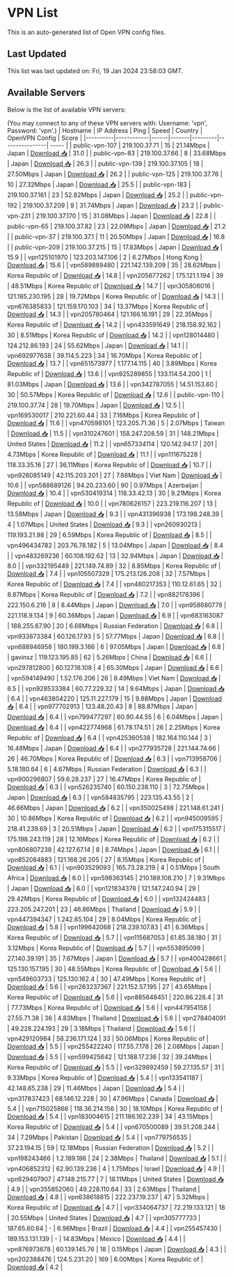 # VPN List

This is an auto-generated list of Open VPN config files.

## Last Updated

This list was last updated on: Fri, 19 Jan 2024 23:58:03 GMT.

## Available Servers

Below is the list of available VPN servers:

(You may connect to any of these VPN servers with: Username: 'vpn', Password: 'vpn'.)
| Hostname | IP Address | Ping | Speed | Country | OpenVPN Config | Score |
|----------|------------|------|-------|---------|----------------| ----- |
| public-vpn-107 | 219.100.37.71 | 15 | 21.14Mbps | Japan | [Download 📥](./configs/server_0_JP.ovpn) | 31.0 |
| public-vpn-83 | 219.100.37.66 | 8 | 33.68Mbps | Japan | [Download 📥](./configs/server_1_JP.ovpn) | 26.3 |
| public-vpn-139 | 219.100.37.105 | 18 | 27.50Mbps | Japan | [Download 📥](./configs/server_2_JP.ovpn) | 26.2 |
| public-vpn-125 | 219.100.37.76 | 10 | 27.32Mbps | Japan | [Download 📥](./configs/server_3_JP.ovpn) | 25.5 |
| public-vpn-183 | 219.100.37.161 | 23 | 52.82Mbps | Japan | [Download 📥](./configs/server_4_JP.ovpn) | 25.2 |
| public-vpn-192 | 219.100.37.209 | 9 | 31.74Mbps | Japan | [Download 📥](./configs/server_5_JP.ovpn) | 23.2 |
| public-vpn-231 | 219.100.37.170 | 15 | 31.08Mbps | Japan | [Download 📥](./configs/server_6_JP.ovpn) | 22.8 |
| public-vpn-65 | 219.100.37.82 | 23 | 22.09Mbps | Japan | [Download 📥](./configs/server_7_JP.ovpn) | 21.2 |
| public-vpn-37 | 219.100.37.1 | 11 | 20.50Mbps | Japan | [Download 📥](./configs/server_8_JP.ovpn) | 16.8 |
| public-vpn-209 | 219.100.37.215 | 15 | 17.83Mbps | Japan | [Download 📥](./configs/server_9_JP.ovpn) | 15.9 |
| vpn125101970 | 123.203.147.106 | 2 | 6.27Mbps | Hong Kong | [Download 📥](./configs/server_10_HK.ovpn) | 15.6 |
| vpn589889480 | 221.142.139.209 | 35 | 28.62Mbps | Korea Republic of | [Download 📥](./configs/server_11_KR.ovpn) | 14.8 |
| vpn205677262 | 175.121.1.194 | 39 | 48.51Mbps | Korea Republic of | [Download 📥](./configs/server_12_KR.ovpn) | 14.7 |
| vpn305806016 | 121.185.230.195 | 28 | 19.72Mbps | Korea Republic of | [Download 📥](./configs/server_13_KR.ovpn) | 14.3 |
| vpn676385833 | 121.159.170.103 | 34 | 13.37Mbps | Korea Republic of | [Download 📥](./configs/server_14_KR.ovpn) | 14.3 |
| vpn205780464 | 121.166.16.191 | 29 | 22.35Mbps | Korea Republic of | [Download 📥](./configs/server_15_KR.ovpn) | 14.2 |
| vpn433591649 | 218.158.92.162 | 30 | 8.51Mbps | Korea Republic of | [Download 📥](./configs/server_16_KR.ovpn) | 14.2 |
| vpn128014480 | 124.212.86.193 | 24 | 55.62Mbps | Japan | [Download 📥](./configs/server_17_JP.ovpn) | 14.1 |
| vpn692977638 | 39.114.5.223 | 34 | 16.70Mbps | Korea Republic of | [Download 📥](./configs/server_18_KR.ovpn) | 13.7 |
| vpn651573977 | 1.177.14.115 | 40 | 3.89Mbps | Korea Republic of | [Download 📥](./configs/server_19_KR.ovpn) | 13.6 |
| vpn925289855 | 133.114.54.200 | 1 | 81.03Mbps | Japan | [Download 📥](./configs/server_20_JP.ovpn) | 13.6 |
| vpn342787055 | 14.51.153.60 | 30 | 50.57Mbps | Korea Republic of | [Download 📥](./configs/server_21_KR.ovpn) | 12.6 |
| public-vpn-110 | 219.100.37.74 | 28 | 19.70Mbps | Japan | [Download 📥](./configs/server_22_JP.ovpn) | 12.5 |
| vpn169530017 | 210.221.60.44 | 33 | 7.16Mbps | Korea Republic of | [Download 📥](./configs/server_23_KR.ovpn) | 11.6 |
| vpn470598101 | 123.205.71.36 | 5 | 2.07Mbps | Taiwan | [Download 📥](./configs/server_24_TW.ovpn) | 11.5 |
| vpn310247601 | 158.247.208.59 | 31 | 148.21Mbps | United States | [Download 📥](./configs/server_25_US.ovpn) | 11.2 |
| vpn657334114 | 120.142.94.17 | 201 | 4.73Mbps | Korea Republic of | [Download 📥](./configs/server_26_KR.ovpn) | 11.1 |
| vpn111675228 | 118.33.35.16 | 27 | 36.11Mbps | Korea Republic of | [Download 📥](./configs/server_27_KR.ovpn) | 10.7 |
| vpn926085149 | 42.115.203.201 | 27 | 7.88Mbps | Viet Nam | [Download 📥](./configs/server_28_VN.ovpn) | 10.6 |
| vpn588689126 | 94.20.233.60 | 90 | 0.97Mbps | Azerbaijan | [Download 📥](./configs/server_29_AZ.ovpn) | 10.4 |
| vpn530419314 | 118.33.42.13 | 30 | 9.21Mbps | Korea Republic of | [Download 📥](./configs/server_30_KR.ovpn) | 10.0 |
| vpn780626157 | 223.219.116.207 | 13 | 13.58Mbps | Japan | [Download 📥](./configs/server_31_JP.ovpn) | 9.3 |
| vpn431396938 | 173.198.248.39 | 4 | 1.07Mbps | United States | [Download 📥](./configs/server_32_US.ovpn) | 9.3 |
| vpn260930213 | 119.193.21.98 | 29 | 6.59Mbps | Korea Republic of | [Download 📥](./configs/server_33_KR.ovpn) | 8.5 |
| vpn496434782 | 203.76.78.182 | 5 | 13.04Mbps | Japan | [Download 📥](./configs/server_34_JP.ovpn) | 8.4 |
| vpn483269236 | 60.108.192.62 | 13 | 32.94Mbps | Japan | [Download 📥](./configs/server_35_JP.ovpn) | 8.0 |
| vpn332195449 | 221.149.74.89 | 32 | 8.85Mbps | Korea Republic of | [Download 📥](./configs/server_36_KR.ovpn) | 7.4 |
| vpn105507329 | 175.213.126.208 | 32 | 7.57Mbps | Korea Republic of | [Download 📥](./configs/server_37_KR.ovpn) | 7.4 |
| vpn480217353 | 110.12.61.65 | 32 | 8.87Mbps | Korea Republic of | [Download 📥](./configs/server_38_KR.ovpn) | 7.2 |
| vpn882178396 | 222.150.6.216 | 8 | 8.44Mbps | Japan | [Download 📥](./configs/server_39_JP.ovpn) | 7.0 |
| vpn958680778 | 221.118.9.134 | 9 | 60.36Mbps | Japan | [Download 📥](./configs/server_40_JP.ovpn) | 6.9 |
| vpn683163087 | 188.255.67.90 | 20 | 6.68Mbps | Russian Federation | [Download 📥](./configs/server_41_RU.ovpn) | 6.8 |
| vpn933873384 | 60.126.17.93 | 5 | 57.77Mbps | Japan | [Download 📥](./configs/server_42_JP.ovpn) | 6.8 |
| vpn688946958 | 180.199.3.166 | 6 | 97.05Mbps | Japan | [Download 📥](./configs/server_43_JP.ovpn) | 6.8 |
| gavinsz | 119.123.195.85 | 62 | 5.26Mbps | China | [Download 📥](./configs/server_44_CN.ovpn) | 6.6 |
| vpn297812800 | 60.127.18.108 | 4 | 65.30Mbps | Japan | [Download 📥](./configs/server_45_JP.ovpn) | 6.6 |
| vpn594149490 | 1.52.176.206 | 26 | 8.49Mbps | Viet Nam | [Download 📥](./configs/server_46_VN.ovpn) | 6.5 |
| vpn928533384 | 60.77.229.32 | 14 | 9.64Mbps | Japan | [Download 📥](./configs/server_47_JP.ovpn) | 6.4 |
| vpn463804220 | 125.11.227.179 | 15 | 9.88Mbps | Japan | [Download 📥](./configs/server_48_JP.ovpn) | 6.4 |
| vpn977702913 | 123.48.20.43 | 8 | 88.87Mbps | Japan | [Download 📥](./configs/server_49_JP.ovpn) | 6.4 |
| vpn799477297 | 60.90.44.55 | 6 | 6.04Mbps | Japan | [Download 📥](./configs/server_50_JP.ovpn) | 6.4 |
| vpn422774968 | 61.78.174.51 | 26 | 2.25Mbps | Korea Republic of | [Download 📥](./configs/server_51_KR.ovpn) | 6.4 |
| vpn425360538 | 182.164.110.144 | 3 | 16.48Mbps | Japan | [Download 📥](./configs/server_52_JP.ovpn) | 6.4 |
| vpn277935728 | 221.144.74.66 | 26 | 46.70Mbps | Korea Republic of | [Download 📥](./configs/server_53_KR.ovpn) | 6.3 |
| vpn713958706 | 5.18.180.64 | 6 | 4.67Mbps | Russian Federation | [Download 📥](./configs/server_54_RU.ovpn) | 6.3 |
| vpn900296807 | 59.6.28.237 | 27 | 16.47Mbps | Korea Republic of | [Download 📥](./configs/server_55_KR.ovpn) | 6.3 |
| vpn526235740 | 60.150.238.110 | 3 | 72.75Mbps | Japan | [Download 📥](./configs/server_56_JP.ovpn) | 6.3 |
| vpn584835795 | 223.135.43.55 | 2 | 46.66Mbps | Japan | [Download 📥](./configs/server_57_JP.ovpn) | 6.2 |
| vpn350025498 | 221.148.61.241 | 30 | 10.86Mbps | Korea Republic of | [Download 📥](./configs/server_58_KR.ovpn) | 6.2 |
| vpn945009595 | 218.41.239.69 | 3 | 20.51Mbps | Japan | [Download 📥](./configs/server_59_JP.ovpn) | 6.2 |
| vpn175315517 | 175.198.243.119 | 28 | 12.16Mbps | Korea Republic of | [Download 📥](./configs/server_60_KR.ovpn) | 6.2 |
| vpn806807238 | 42.127.67.14 | 8 | 8.74Mbps | Japan | [Download 📥](./configs/server_61_JP.ovpn) | 6.1 |
| vpn852084883 | 121.168.26.205 | 27 | 8.15Mbps | Korea Republic of | [Download 📥](./configs/server_62_KR.ovpn) | 6.1 |
| vpn903529093 | 165.73.28.219 | 4 | 0.51Mbps | South Africa | [Download 📥](./configs/server_63_ZA.ovpn) | 6.0 |
| vpn598363145 | 210.189.108.210 | 7 | 9.31Mbps | Japan | [Download 📥](./configs/server_64_JP.ovpn) | 6.0 |
| vpn121834378 | 121.147.240.94 | 29 | 29.42Mbps | Korea Republic of | [Download 📥](./configs/server_65_KR.ovpn) | 6.0 |
| vpn132424483 | 223.205.247.201 | 23 | 46.86Mbps | Thailand | [Download 📥](./configs/server_66_TH.ovpn) | 5.9 |
| vpn447394347 | 1.242.65.104 | 29 | 8.04Mbps | Korea Republic of | [Download 📥](./configs/server_67_KR.ovpn) | 5.8 |
| vpn199642068 | 218.239.107.83 | 41 | 6.36Mbps | Korea Republic of | [Download 📥](./configs/server_68_KR.ovpn) | 5.7 |
| vpn115687053 | 61.85.38.180 | 31 | 3.12Mbps | Korea Republic of | [Download 📥](./configs/server_69_KR.ovpn) | 5.7 |
| vpn553895099 | 27.140.39.191 | 35 | 7.67Mbps | Japan | [Download 📥](./configs/server_70_JP.ovpn) | 5.7 |
| vpn400428661 | 125.130.157.195 | 30 | 48.55Mbps | Korea Republic of | [Download 📥](./configs/server_71_KR.ovpn) | 5.6 |
| vpn549603733 | 125.130.162.4 | 30 | 47.49Mbps | Korea Republic of | [Download 📥](./configs/server_72_KR.ovpn) | 5.6 |
| vpn263237367 | 221.152.57.195 | 27 | 43.65Mbps | Korea Republic of | [Download 📥](./configs/server_73_KR.ovpn) | 5.6 |
| vpn885648451 | 220.86.228.4 | 31 | 77.73Mbps | Korea Republic of | [Download 📥](./configs/server_74_KR.ovpn) | 5.6 |
| vpn447954158 | 27.55.71.38 | 36 | 4.83Mbps | Thailand | [Download 📥](./configs/server_75_TH.ovpn) | 5.6 |
| vpn278404091 | 49.228.224.193 | 29 | 3.18Mbps | Thailand | [Download 📥](./configs/server_76_TH.ovpn) | 5.6 |
| vpn429120984 | 58.236.171.124 | 33 | 50.06Mbps | Korea Republic of | [Download 📥](./configs/server_77_KR.ovpn) | 5.5 |
| vpn255422240 | 117.55.7.178 | 26 | 2.08Mbps | Japan | [Download 📥](./configs/server_78_JP.ovpn) | 5.5 |
| vpn599425642 | 121.188.17.236 | 32 | 39.24Mbps | Korea Republic of | [Download 📥](./configs/server_79_KR.ovpn) | 5.5 |
| vpn329892459 | 59.27.135.57 | 31 | 9.33Mbps | Korea Republic of | [Download 📥](./configs/server_80_KR.ovpn) | 5.4 |
| vpn133541187 | 42.148.65.238 | 29 | 11.46Mbps | Japan | [Download 📥](./configs/server_81_JP.ovpn) | 5.4 |
| vpn317837423 | 68.146.12.228 | 30 | 47.96Mbps | Canada | [Download 📥](./configs/server_82_CA.ovpn) | 5.4 |
| vpn715025866 | 118.36.214.156 | 30 | 18.10Mbps | Korea Republic of | [Download 📥](./configs/server_83_KR.ovpn) | 5.4 |
| vpn183004615 | 211.186.162.239 | 34 | 43.15Mbps | Korea Republic of | [Download 📥](./configs/server_84_KR.ovpn) | 5.4 |
| vpn670500089 | 39.51.208.244 | 34 | 7.29Mbps | Pakistan | [Download 📥](./configs/server_85_PK.ovpn) | 5.4 |
| vpn779756535 | 37.23.194.15 | 59 | 12.18Mbps | Russian Federation | [Download 📥](./configs/server_86_RU.ovpn) | 5.2 |
| vpn198243466 | 1.2.189.186 | 24 | 2.38Mbps | Thailand | [Download 📥](./configs/server_87_TH.ovpn) | 5.1 |
| vpn406852312 | 62.90.139.236 | 4 | 1.75Mbps | Israel | [Download 📥](./configs/server_88_IL.ovpn) | 4.9 |
| vpn629407907 | 47.148.215.77 | 7 | 18.11Mbps | United States | [Download 📥](./configs/server_89_US.ovpn) | 4.9 |
| vpn355852060 | 49.228.110.64 | 33 | 2.63Mbps | Thailand | [Download 📥](./configs/server_90_TH.ovpn) | 4.8 |
| vpn638618815 | 222.237.19.237 | 47 | 5.32Mbps | Korea Republic of | [Download 📥](./configs/server_91_KR.ovpn) | 4.7 |
| vpn334064737 | 72.219.133.121 | 18 | 20.55Mbps | United States | [Download 📥](./configs/server_92_US.ovpn) | 4.7 |
| vpn305777733 | 187.65.60.84 | - | 6.96Mbps | Brazil | [Download 📥](./configs/server_93_BR.ovpn) | 4.4 |
| vpn255457430 | 189.153.131.139 | - | 14.83Mbps | Mexico | [Download 📥](./configs/server_94_MX.ovpn) | 4.4 |
| vpn876973678 | 60.139.145.76 | 18 | 0.15Mbps | Japan | [Download 📥](./configs/server_95_JP.ovpn) | 4.3 |
| vpn202388476 | 124.5.231.20 | 169 | 6.00Mbps | Korea Republic of | [Download 📥](./configs/server_96_KR.ovpn) | 4.2 |
